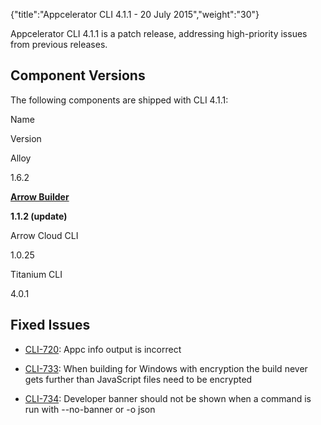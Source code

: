 {"title":"Appcelerator CLI 4.1.1 - 20 July 2015","weight":"30"} 

Appcelerator CLI 4.1.1 is a patch release, addressing high-priority issues from previous releases.

## Component Versions

The following components are shipped with CLI 4.1.1:

Name

Version

Alloy

1.6.2

**[Arrow Builder](/docs/appc/Axway_API_Builder/API_Builder/API_Builder_Release_Notes/)**

**1.1.2 (update)**

Arrow Cloud CLI

1.0.25

Titanium CLI

4.0.1

## Fixed Issues

*   [CLI-720](https://jira.appcelerator.org/browse/CLI-720): Appc info output is incorrect
    
*   [CLI-733](https://jira.appcelerator.org/browse/CLI-733): When building for Windows with encryption the build never gets further than JavaScript files need to be encrypted
    
*   [CLI-734](https://jira.appcelerator.org/browse/CLI-734): Developer banner should not be shown when a command is run with --no-banner or -o json